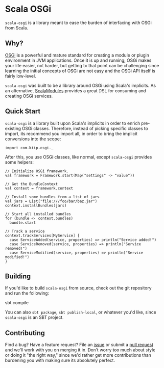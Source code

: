 # Scala OSGi

`scala-osgi` is a library meant to ease the burden of interfacing with
OSGi from Scala.

## Why?

[OSGi](http://www.osgi.org/Main/HomePage) is a powerful and mature standard
for creating a module or plugin environment in JVM applications. Once it is
up and running, OSGi makes your life easier, not harder, but getting to that
point can be challenging since learning the initial concepts of OSGi are not
easy and the OSGi API itself is fairly low-level.

`scala-osgi` was built to be a library around OSGi using Scala's implicits.
As an alternative, [ScalaModules](https://github.com/weiglewilczek/scalamodules)
provides a great DSL for consuming and creating OSGi services.

## Quick Start

`scala-osgi` is a library built upon Scala's implicits in order to enrich
pre-existing OSGi classes. Therefore, instead of picking specific classes
to import, its recommend you import all, in order to bring the implicit
conversions into the scope:

    import com.kiip.osgi._

After this, you use OSGi classes, like normal, except `scala-osgi` provides
some helpers:

    // Initialize OSGi framework.
    val framework = Framework.start(Map("settings" -> "value"))

    // Get the BundleContext
    val context = framework.context

    // Install some bundles from a list of jars
    val jars = List("file:///foo/bar/baz.jar")
    context.installBundles(jars)

    // Start all installed bundles
    for (bundle <- context.bundles)
      bundle.start

    // Track a service
    context.trackServices[MyService] {
      case ServiceAdded(service, properties) => println("Service added!")
      case ServiceRemoved(service, properties) => println("Service removed!")
      case ServiceModified(service, properties) => println("Service modified!")
    }

## Building

If you'd like to build `scala-osgi` from source, check out the git repository
and run the following:

   sbt compile

You can also `sbt package`, `sbt publish-local`, or whatever you'd like,
since `scala-osgi` is an SBT project.

## Contributing

Find a bug? Have a feature request? File an [issue](#) or submit a
[pull request](#) and we'll work with you on merging it in. Don't
worry too much about style or doing it "the right way," since we'd
rather get more contributions than burdening you with making sure its
absolutely perfect.
